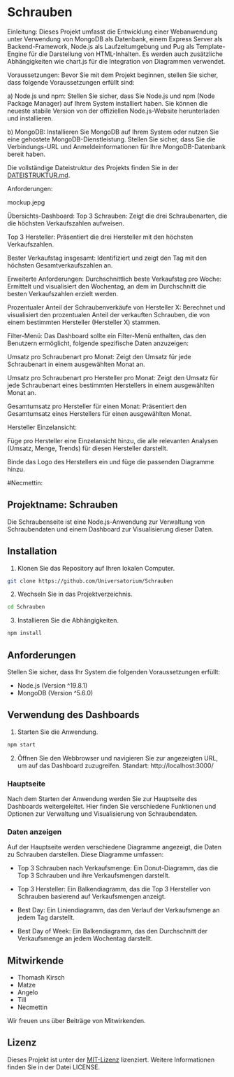 # Schrauben

Einleitung:
Dieses Projekt umfasst die Entwicklung einer Webanwendung unter Verwendung von MongoDB als Datenbank, einem Express Server als Backend-Framework, Node.js als Laufzeitumgebung und Pug als Template-Engine für die Darstellung von HTML-Inhalten. Es werden auch zusätzliche Abhängigkeiten wie chart.js für die Integration von Diagrammen verwendet.

Voraussetzungen:
Bevor Sie mit dem Projekt beginnen, stellen Sie sicher, dass folgende Voraussetzungen erfüllt sind:

a) Node.js und npm: Stellen Sie sicher, dass Sie Node.js und npm (Node Package Manager) auf Ihrem System installiert haben. Sie können die neueste stabile Version von der offiziellen Node.js-Website herunterladen und installieren.

b) MongoDB: Installieren Sie MongoDB auf Ihrem System oder nutzen Sie eine gehostete MongoDB-Dienstleistung. Stellen Sie sicher, dass Sie die Verbindungs-URL und Anmeldeinformationen für Ihre MongoDB-Datenbank bereit haben.

Die vollständige Dateistruktur des Projekts finden Sie in der [DATEISTRUKTUR.md](./DATEISTRUKTUR.md).

Anforderungen:

mockup.jepg

Übersichts-Dashboard:
Top 3 Schrauben: Zeigt die drei Schraubenarten, die die höchsten Verkaufszahlen aufweisen.

Top 3 Hersteller: Präsentiert die drei Hersteller mit den höchsten Verkaufszahlen.

Bester Verkaufstag insgesamt: Identifiziert und zeigt den Tag mit den höchsten Gesamtverkaufszahlen an.

Erweiterte Anforderungen:
Durchschnittlich beste Verkaufstag pro Woche: Ermittelt und visualisiert den Wochentag, an dem im Durchschnitt die besten Verkaufszahlen erzielt werden.

Prozentualer Anteil der Schraubenverkäufe von Hersteller X: Berechnet und visualisiert den prozentualen Anteil der verkauften Schrauben, die von einem bestimmten Hersteller (Hersteller X) stammen.

Filter-Menü:
Das Dashboard sollte ein Filter-Menü enthalten, das den Benutzern ermöglicht, folgende spezifische Daten anzuzeigen:

Umsatz pro Schraubenart pro Monat: Zeigt den Umsatz für jede Schraubenart in einem ausgewählten Monat an.

Umsatz pro Schraubenart pro Hersteller pro Monat: Zeigt den Umsatz für jede Schraubenart eines bestimmten Herstellers in einem ausgewählten Monat an.

Gesamtumsatz pro Hersteller für einen Monat: Präsentiert den Gesamtumsatz eines Herstellers für einen ausgewählten Monat.

Hersteller Einzelansicht:

Füge pro Hersteller eine Einzelansicht hinzu, die alle relevanten Analysen (Umsatz, Menge, Trends) für diesen Hersteller darstellt.

Binde das Logo des Herstellers ein und füge die passenden Diagramme hinzu.


#Necmettin:
## Projektname: Schrauben

Die Schraubenseite ist eine Node.js-Anwendung zur Verwaltung von Schraubendaten und einem Dashboard zur Visualisierung dieser Daten.

## Installation

1. Klonen Sie das Repository auf Ihren lokalen Computer.

```bash
git clone https://github.com/Universatorium/Schrauben
```

2. Wechseln Sie in das Projektverzeichnis.

```bash
cd Schrauben
```

3. Installieren Sie die Abhängigkeiten.

```bash
npm install
```

## Anforderungen

Stellen Sie sicher, dass Ihr System die folgenden Voraussetzungen erfüllt:

- Node.js (Version ^19.8.1)
- MongoDB (Version ^5.6.0)

## Verwendung des Dashboards

1. Starten Sie die Anwendung.

```bash
npm start
```

2. Öffnen Sie den Webbrowser und navigieren Sie zur angezeigten URL, um auf das Dashboard zuzugreifen.  Standart: http://localhost:3000/

### Hauptseite

Nach dem Starten der Anwendung werden Sie zur Hauptseite des Dashboards weitergeleitet. Hier finden Sie verschiedene Funktionen und Optionen zur Verwaltung und Visualisierung von Schraubendaten.

### Daten anzeigen

Auf der Hauptseite werden verschiedene Diagramme angezeigt, die Daten zu Schrauben darstellen. Diese Diagramme umfassen:

- Top 3 Schrauben nach Verkaufsmenge: Ein Donut-Diagramm, das die Top 3 Schrauben und ihre Verkaufsmengen darstellt.

- Top 3 Hersteller: Ein Balkendiagramm, das die Top 3 Hersteller von Schrauben basierend auf Verkaufsmengen anzeigt.

- Best Day: Ein Liniendiagramm, das den Verlauf der Verkaufsmenge an jedem Tag darstellt.

- Best Day of Week: Ein Balkendiagramm, das den Durchschnitt der Verkaufsmenge an jedem Wochentag darstellt.

## Mitwirkende

- Thomash Kirsch
- Matze
- Angelo 
- Till
- Necmettin

Wir freuen uns über Beiträge von Mitwirkenden.

## Lizenz

Dieses Projekt ist unter der [MIT-Lizenz](LICENSE) lizenziert. Weitere Informationen finden Sie in der Datei LICENSE.